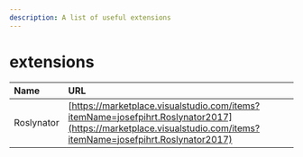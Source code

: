 ```yaml
---
description: A list of useful extensions
---
```


# extensions

| Name | URL |
| :--- | :--- |
| Roslynator | [https://marketplace.visualstudio.com/items?itemName=josefpihrt.Roslynator2017](https://marketplace.visualstudio.com/items?itemName=josefpihrt.Roslynator2017) |

